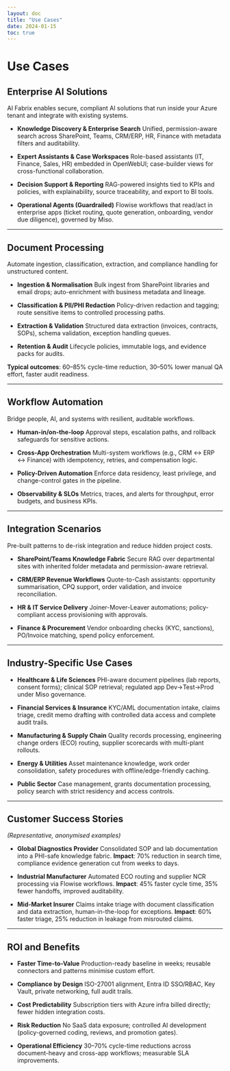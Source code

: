 ```yaml
---
layout: doc
title: "Use Cases"
date: 2024-01-15
toc: true
---
```


# Use Cases

## Enterprise AI Solutions

AI Fabrix enables secure, compliant AI solutions that run inside your Azure tenant and integrate with existing systems.

* **Knowledge Discovery & Enterprise Search**
  Unified, permission-aware search across SharePoint, Teams, CRM/ERP, HR, Finance with metadata filters and auditability.

* **Expert Assistants & Case Workspaces**
  Role-based assistants (IT, Finance, Sales, HR) embedded in OpenWebUI; case-builder views for cross-functional collaboration.

* **Decision Support & Reporting**
  RAG-powered insights tied to KPIs and policies, with explainability, source traceability, and export to BI tools.

* **Operational Agents (Guardrailed)**
  Flowise workflows that read/act in enterprise apps (ticket routing, quote generation, onboarding, vendor due diligence), governed by Miso.

---

## Document Processing

Automate ingestion, classification, extraction, and compliance handling for unstructured content.

* **Ingestion & Normalisation**
  Bulk ingest from SharePoint libraries and email drops; auto-enrichment with business metadata and lineage.

* **Classification & PII/PHI Redaction**
  Policy-driven redaction and tagging; route sensitive items to controlled processing paths.

* **Extraction & Validation**
  Structured data extraction (invoices, contracts, SOPs), schema validation, exception handling queues.

* **Retention & Audit**
  Lifecycle policies, immutable logs, and evidence packs for audits.

**Typical outcomes**: 60–85% cycle-time reduction, 30–50% lower manual QA effort, faster audit readiness.

---

## Workflow Automation

Bridge people, AI, and systems with resilient, auditable workflows.

* **Human-in/on-the-loop**
  Approval steps, escalation paths, and rollback safeguards for sensitive actions.

* **Cross-App Orchestration**
  Multi-system workflows (e.g., CRM ↔ ERP ↔ Finance) with idempotency, retries, and compensation logic.

* **Policy-Driven Automation**
  Enforce data residency, least privilege, and change-control gates in the pipeline.

* **Observability & SLOs**
  Metrics, traces, and alerts for throughput, error budgets, and business KPIs.

---

## Integration Scenarios

Pre-built patterns to de-risk integration and reduce hidden project costs.

* **SharePoint/Teams Knowledge Fabric**
  Secure RAG over departmental sites with inherited folder metadata and permission-aware retrieval.

* **CRM/ERP Revenue Workflows**
  Quote-to-Cash assistants: opportunity summarisation, CPQ support, order validation, and invoice reconciliation.

* **HR & IT Service Delivery**
  Joiner-Mover-Leaver automations; policy-compliant access provisioning with approvals.

* **Finance & Procurement**
  Vendor onboarding checks (KYC, sanctions), PO/Invoice matching, spend policy enforcement.

---

## Industry-Specific Use Cases

* **Healthcare & Life Sciences**
  PHI-aware document pipelines (lab reports, consent forms); clinical SOP retrieval; regulated app Dev→Test→Prod under Miso governance.

* **Financial Services & Insurance**
  KYC/AML documentation intake, claims triage, credit memo drafting with controlled data access and complete audit trails.

* **Manufacturing & Supply Chain**
  Quality records processing, engineering change orders (ECO) routing, supplier scorecards with multi-plant rollouts.

* **Energy & Utilities**
  Asset maintenance knowledge, work order consolidation, safety procedures with offline/edge-friendly caching.

* **Public Sector**
  Case management, grants documentation processing, policy search with strict residency and access controls.

---

## Customer Success Stories

*(Representative, anonymised examples)*

* **Global Diagnostics Provider**
  Consolidated SOP and lab documentation into a PHI-safe knowledge fabric.
  **Impact**: 70% reduction in search time, compliance evidence generation cut from weeks to days.

* **Industrial Manufacturer**
  Automated ECO routing and supplier NCR processing via Flowise workflows.
  **Impact**: 45% faster cycle time, 35% fewer handoffs, improved auditability.

* **Mid-Market Insurer**
  Claims intake triage with document classification and data extraction, human-in-the-loop for exceptions.
  **Impact**: 60% faster triage, 25% reduction in leakage from misrouted claims.

---

## ROI and Benefits

* **Faster Time-to-Value**
  Production-ready baseline in weeks; reusable connectors and patterns minimise custom effort.

* **Compliance by Design**
  ISO-27001 alignment, Entra ID SSO/RBAC, Key Vault, private networking, full audit trails.

* **Cost Predictability**
  Subscription tiers with Azure infra billed directly; fewer hidden integration costs.

* **Risk Reduction**
  No SaaS data exposure; controlled AI development (policy-governed coding, reviews, and promotion gates).

* **Operational Efficiency**
  30–70% cycle-time reductions across document-heavy and cross-app workflows; measurable SLA improvements.
